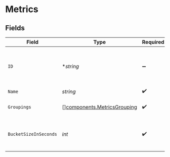 # Metrics


## Fields

| Field                                                                      | Type                                                                       | Required                                                                   | Description                                                                | Example                                                                    |
| -------------------------------------------------------------------------- | -------------------------------------------------------------------------- | -------------------------------------------------------------------------- | -------------------------------------------------------------------------- | -------------------------------------------------------------------------- |
| `ID`                                                                       | **string*                                                                  | :heavy_minus_sign:                                                         | Entry identification, as (if) provided in the corresponding request entry. | throughput-series                                                          |
| `Name`                                                                     | *string*                                                                   | :heavy_check_mark:                                                         | Metric name.                                                               | dbo.host.queries.tput                                                      |
| `Groupings`                                                                | [][components.MetricsGrouping](../../models/components/metricsgrouping.md) | :heavy_check_mark:                                                         | Collection of attributes and measurements.                                 |                                                                            |
| `BucketSizeInSeconds`                                                      | *int*                                                                      | :heavy_check_mark:                                                         | Bucket size used for computing points in this entry.                       | 1                                                                          |